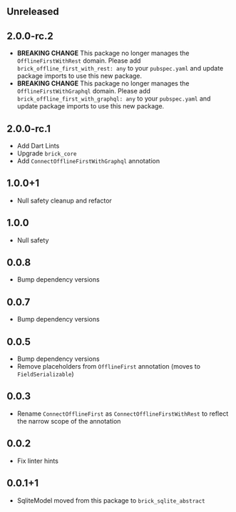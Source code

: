 ## Unreleased

## 2.0.0-rc.2

* **BREAKING CHANGE** This package no longer manages the `OfflineFirstWithRest` domain. Please add `brick_offline_first_with_rest: any` to your `pubspec.yaml` and update package imports to use this new package.
* **BREAKING CHANGE** This package no longer manages the `OfflineFirstWithGraphql` domain. Please add `brick_offline_first_with_graphql: any` to your `pubspec.yaml` and update package imports to use this new package.

## 2.0.0-rc.1

* Add Dart Lints
* Upgrade `brick_core`
* Add `ConnectOfflineFirstWithGraphql` annotation

## 1.0.0+1

* Null safety cleanup and refactor

## 1.0.0

* Null safety

## 0.0.8

* Bump dependency versions

## 0.0.7

* Bump dependency versions

## 0.0.5

* Bump dependency versions
* Remove placeholders from `OfflineFirst` annotation (moves to `FieldSerializable`)

## 0.0.3

* Rename `ConnectOfflineFirst` as `ConnectOfflineFirstWithRest` to reflect the narrow scope of the annotation

## 0.0.2

* Fix linter hints

## 0.0.1+1

* SqliteModel moved from this package to `brick_sqlite_abstract`
